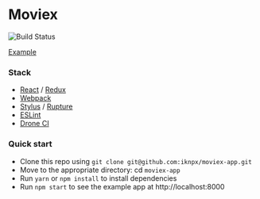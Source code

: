 # Moviex
![Build Status]()

[Example]()

### Stack
* [React](https://reactjs.org) / [Redux](https://redux.js.org)
* [Webpack](https://webpack.js.org)
* [Stylus](http://stylus-lang.com/) / [Rupture](http://jescalan.github.io/rupture)
* [ESLint](https://eslint.org)
* [Drone CI](https://drone.io)

### Quick start
* Clone this repo using `git clone git@github.com:iknpx/moviex-app.git`
* Move to the appropriate directory: cd `moviex-app`
* Run `yarn` or `npm install` to install dependencies
* Run `npm start` to see the example app at http://localhost:8000
